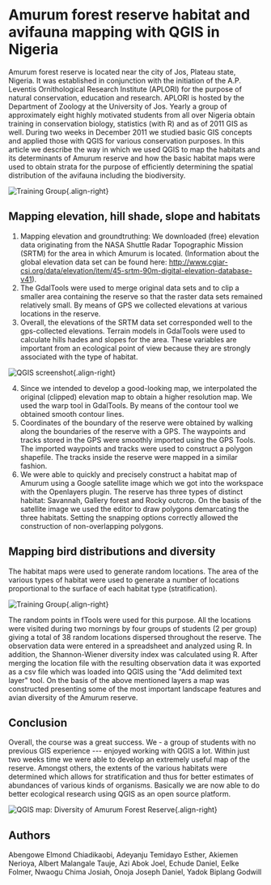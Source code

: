 # Amurum forest reserve habitat and avifauna mapping with QGIS in Nigeria

Amurum forest reserve is located near the city of Jos, Plateau state,
Nigeria. It was established in conjunction with the initiation of the
A.P. Leventis Ornithological Research Institute (APLORI) for the purpose
of natural conservation, education and research. APLORI is hosted by the
Department of Zoology at the University of Jos. Yearly a group of
approximately eight highly motivated students from all over Nigeria
obtain training in conservation biology, statistics (with R) and as of
2011 GIS as well. During two weeks in December 2011 we studied basic GIS
concepts and applied those with QGIS for various conservation purposes.
In this article we describe the way in which we used QGIS to map the
habitats and its determinants of Amurum reserve and how the basic
habitat maps were used to obtain strata for the purpose of efficiently
determining the spatial distribution of the avifauna including the
biodiversity.

![Training Group](./images/nigeria_jos1.jpg){.align-right}

## Mapping elevation, hill shade, slope and habitats

1)  Mapping elevation and groundtruthing: We downloaded (free) elevation
    data originating from the NASA Shuttle Radar Topographic Mission
    (SRTM) for the area in which Amurum is located. (Information about
    the global elevation data set can be found here:
    <http://www.cgiar-csi.org/data/elevation/item/45-srtm-90m-digital-elevation-database-v41>).
2)  The GdalTools were used to merge original data sets and to clip a
    smaller area containing the reserve so that the raster data sets
    remained relatively small. By means of GPS we collected elevations
    at various locations in the reserve.
3)  Overall, the elevations of the SRTM data set corresponded well to
    the gps-collected elevations. Terrain models in GdalTools were used
    to calculate hills hades and slopes for the area. These variables
    are important from an ecological point of view because they are
    strongly associated with the type of habitat.

![QGIS screenshot](./images/nigeria_jos2.jpg){.align-right}

4)  Since we intended to develop a good-looking map, we interpolated the
    original (clipped) elevation map to obtain a higher resolution map.
    We used the warp tool in GdalTools. By means of the contour tool we
    obtained smooth contour lines.
5)  Coordinates of the boundary of the reserve were obtained by walking
    along the boundaries of the reserve with a GPS. The waypoints and
    tracks stored in the GPS were smoothly imported using the GPS Tools.
    The imported waypoints and tracks were used to construct a polygon
    shapefile. The tracks inside the reserve were mapped in a similar
    fashion.
6)  We were able to quickly and precisely construct a habitat map of
    Amurum using a Google satellite image which we got into the
    workspace with the Openlayers plugin. The reserve has three types of
    distinct habitat: Savannah, Gallery forest and Rocky outcrop. On the
    basis of the satellite image we used the editor to draw polygons
    demarcating the three habitats. Setting the snapping options
    correctly allowed the construction of non-overlapping polygons.

## Mapping bird distributions and diversity

The habitat maps were used to generate random locations. The area of the
various types of habitat were used to generate a number of locations
proportional to the surface of each habitat type (stratification).

![Training Group](./images/nigeria_jos3.jpg){.align-right}

The random points in fTools were used for this purpose. All the
locations were visited during two mornings by four groups of students (2
per group) giving a total of 38 random locations dispersed throughout
the reserve. The observation data were entered in a spreadsheet and
analyzed using R. In addition, the Shannon-Wiener diversity index was
calculated using R. After merging the location file with the resulting
observation data it was exported as a csv file which was loaded into
QGIS using the "Add delimited text layer" tool. On the basis of the
above mentioned layers a map was constructed presenting some of the most
important landscape features and avian diversity of the Amurum reserve.

## Conclusion

Overall, the course was a great success. We - a group of students with
no previous GIS experience \-\-- enjoyed working with QGIS a lot. Within
just two weeks time we were able to develop an extremely useful map of
the reserve. Amongst others, the extents of the various habitats were
determined which allows for stratification and thus for better estimates
of abundances of various kinds of organisms. Basically we are now able
to do better ecological research using QGIS as an open source platform.

![QGIS map: Diversity of Amurum Forest
Reserve](./images/nigeria_jos4.png){.align-right}

## Authors

Abengowe Elmond Chiadikaobi, Adeyanju Temidayo Esther, Akiemen Nerioya,
Albert Malangale Tauje, Azi Abok Joel, Echude Daniel, Eelke Folmer,
Nwaogu Chima Josiah, Onoja Joseph Daniel, Yadok Biplang Godwill
